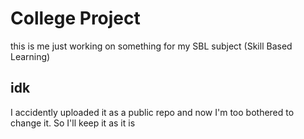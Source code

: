 # College Project

this is me just working on something for my SBL subject (Skill Based Learning)

## idk

I accidently uploaded it as a public repo and now I'm too bothered to change it. So I'll keep it as it is